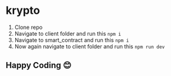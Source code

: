 # krypto

1. Clone repo
2. Navigate to client folder and run this `npm i`
3. Navigate to smart_contract and run this `npm i`
4. Now again navigate to client folder and run this `npm run dev`

## Happy Coding 😊
